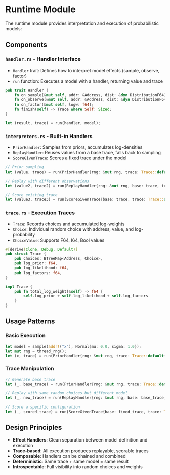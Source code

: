 # Runtime Module

The runtime module provides interpretation and execution of probabilistic models:

## Components

### `handler.rs` - Handler Interface

- `Handler` trait: Defines how to interpret model effects (sample, observe, factor)
- `run` function: Executes a model with a handler, returning value and trace

```rust
pub trait Handler {
    fn on_sample(&mut self, addr: &Address, dist: &dyn DistributionF64) -> f64;
    fn on_observe(&mut self, addr: &Address, dist: &dyn DistributionF64, value: f64);
    fn on_factor(&mut self, logw: f64);
    fn finish(self) -> Trace where Self: Sized;
}

let (result, trace) = run(handler, model);
```

### `interpreters.rs` - Built-in Handlers

- `PriorHandler`: Samples from priors, accumulates log-densities
- `ReplayHandler`: Reuses values from a base trace, falls back to sampling
- `ScoreGivenTrace`: Scores a fixed trace under the model

```rust
// Prior sampling
let (value, trace) = run(PriorHandler{rng: &mut rng, trace: Trace::default()}, model);

// Replay with different observations
let (value2, trace2) = run(ReplayHandler{rng: &mut rng, base: trace, trace: Trace::default()}, model2);

// Score existing trace
let (value3, trace3) = run(ScoreGivenTrace{base: trace, trace: Trace::default()}, model);
```

### `trace.rs` - Execution Traces

- `Trace`: Records choices and accumulated log-weights
- `Choice`: Individual random choice with address, value, and log-probability
- `ChoiceValue`: Supports F64, I64, Bool values

```rust
#[derive(Clone, Debug, Default)]
pub struct Trace {
    pub choices: BTreeMap<Address, Choice>,
    pub log_prior: f64,
    pub log_likelihood: f64,
    pub log_factors: f64,
}

impl Trace {
    pub fn total_log_weight(&self) -> f64 {
        self.log_prior + self.log_likelihood + self.log_factors
    }
}
```

## Usage Patterns

### Basic Execution

```rust
let model = sample(addr!("x"), Normal{mu: 0.0, sigma: 1.0});
let mut rng = thread_rng();
let (x, trace) = run(PriorHandler{rng: &mut rng, trace: Trace::default()}, model);
```

### Trace Manipulation

```rust
// Generate base trace
let (_, base_trace) = run(PriorHandler{rng: &mut rng, trace: Trace::default()}, model);

// Replay with same random choices but different model
let (_, new_trace) = run(ReplayHandler{rng: &mut rng, base: base_trace, trace: Trace::default()}, different_model);

// Score a specific configuration
let (_, scored_trace) = run(ScoreGivenTrace{base: fixed_trace, trace: Trace::default()}, model);
```

## Design Principles

- **Effect Handlers**: Clean separation between model definition and execution
- **Trace-based**: All execution produces replayable, scorable traces
- **Composable**: Handlers can be chained and combined
- **Deterministic**: Same trace + same model = same result
- **Introspectable**: Full visibility into random choices and weights
